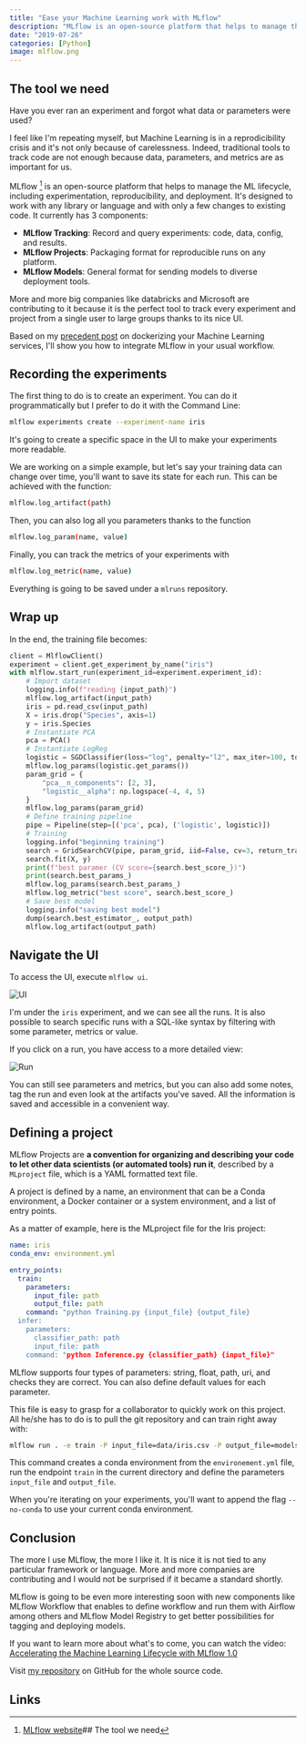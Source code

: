 ```yaml
---
title: "Ease your Machine Learning work with MLflow"
description: "MLflow is an open-source platform that helps to manage the ML lifecycle, including experimentation, reproducibility, and deployment. "
date: "2019-07-26"
categories: [Python]
image: mlflow.png
---
```


## The tool we need

Have you ever ran an experiment and forgot what data or parameters were used?

I feel like I'm repeating myself, but Machine Learning is in a reprodicibility crisis and it's not only because of carelessness. Indeed, traditional tools to track code are not enough because data, parameters, and metrics are as important for us.

MLflow [^1] is an open-source platform that helps to manage the ML lifecycle, including experimentation, reproducibility, and deployment. It's designed to work with any library or language and with only a few changes to existing code. It currently has 3 components:

- **MLflow Tracking**: Record and query experiments: code, data, config, and results.
- **MLflow Projects**: Packaging format for reproducible runs on any platform.
- **MLflow Models**: General format for sending models to diverse deployment tools.

More and more big companies like databricks and Microsoft are contributing to it because it is the perfect tool to track every experiment and project from a single user to large groups thanks to its nice UI.

Based on my [precedent post](/python/2018/12/09/share-and-deploy-ml-services.html) on dockerizing your Machine Learning services, I'll show you how to integrate MLflow in your usual workflow.

## Recording the experiments

The first thing to do is to create an experiment. You can do it programmatically but I prefer to do it with the Command Line:

```sh
mlflow experiments create --experiment-name iris
```

It's going to create a specific space in the UI to make your experiments more readable.

We are working on a simple example, but let's say your training data can change over time, you'll want to save its state for each run. This can be achieved with the function:

```sh
mlflow.log_artifact(path)
```

Then, you can also log all you parameters thanks to the function

```sh
mlflow.log_param(name, value)
```

Finally, you can track the metrics of your experiments with

```sh
mlflow.log_metric(name, value)
```

Everything is going to be saved under a `mlruns` repository.

## Wrap up

In the end, the training file becomes:

```python
client = MlflowClient()
experiment = client.get_experiment_by_name("iris")
with mlflow.start_run(experiment_id=experiment.experiment_id):
    # Import dataset
    logging.info(f"reading {input_path}")
    mlflow.log_artifact(input_path)
    iris = pd.read_csv(input_path)
    X = iris.drop("Species", axis=1)
    y = iris.Species
    # Instantiate PCA
    pca = PCA()
    # Instantiate LogReg
    logistic = SGDClassifier(loss="log", penalty="l2", max_iter=100, tol=1e-3, random_state=42)
    mlflow.log_params(logistic.get_params())
    param_grid = {
        "pca__n_components": [2, 3],
        "logistic__alpha": np.logspace(-4, 4, 5)
    }
    mlflow.log_params(param_grid)
    # Define training pipeline
    pipe = Pipeline(step=[('pca', pca), ('logistic', logistic)])
    # Training
    logging.info("beginning training")
    search = GridSearchCV(pipe, param_grid, iid=False, cv=3, return_train_score=False)
    search.fit(X, y)
    print(f"best paramer (CV score={search.best_score_})")
    print(search.best_params_)
    mlflow.log_params(search.best_params_)
    mlflow.log_metric("best score", search.best_score_)
    # Save best model
    logging.info("saving best model")
    dump(search.best_estimator_, output_path)
    mlflow.log_artifact(output_path)
```

## Navigate the UI

To access the UI, execute `mlflow ui`.

![UI](/blog-images/mlflow-iris/mlflow_ui.png "UI")

I'm under the `iris` experiment, and we can see all the runs. It is also possible to search specific runs with a SQL-like syntax by filtering with some parameter, metrics or value.

If you click on a run, you have access to a more detailed view:

![Run](/blog-images/mlflow-iris/run.png "Run")

You can still see parameters and metrics, but you can also add some notes, tag the run and even look at the artifacts you've saved.
All the information is saved and accessible in a convenient way.

## Defining a project

MLflow Projects are **a convention for organizing and describing your code to let other data scientists (or automated tools) run it**, described by a `MLproject` file, which is a YAML formatted text file.

A project is defined by a name, an environment that can be a Conda environment, a Docker container or a system environment, and a list of entry points.

As a matter of example, here is the MLproject file for the Iris project:

```yml
name: iris
conda_env: environment.yml

entry_points:
  train:
    parameters:
      input_file: path
      output_file: path
    command: "python Training.py {input_file} {output_file}
  infer:
    parameters:
      classifier_path: path
      input_file: path
    command: "python Inference.py {classifier_path} {input_file}"
```

MLflow supports four types of parameters: string, float, path, uri, and checks they are correct. You can also define default values for each parameter.

This file is easy to grasp for a collaborator to quickly work on this project. All he/she has to do is to pull the git repository and can train right away with:

```sh
mlflow run . -e train -P input_file=data/iris.csv -P output_file=models/logreg.joblib
```

This command creates a conda environment from the `environement.yml` file, run the endpoint `train` in the current directory and define the parameters `input_file` and `output_file`.

When you're iterating on your experiments, you'll want to append the flag `--no-conda` to use your current conda environment.

## Conclusion

The more I use MLflow, the more I like it. It is nice it is not tied to any particular framework or language. More and more companies are contributing and I would not be surprised if it became a standard shortly.

MLflow is going to be even more interesting soon with new components like MLflow Workflow that enables to define workflow and run them with Airflow among others and MLflow Model Registry to get better possibilities for tagging and deploying models.

If you want to learn more about what's to come, you can watch the video: [Accelerating the Machine Learning Lifecycle with MLflow 1.0](https://www.mlflow.org)

Visit [my repository](https://github.com/DnzzL/mlflow-iris) on GitHub for the whole source code.

## Links

[^1]: [MLflow website](https://www.mlflow.org)## The tool we need
